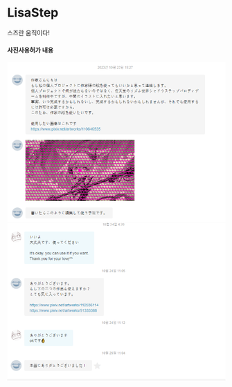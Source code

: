# LisaStep
 
스즈란 움직이다!

#### 사진사용허가 내용
<img src="/imgFile/auth/222.png">
<img src="/imgFile/auth/333.png">